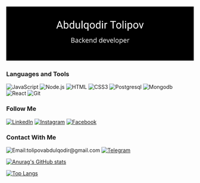 <!-- ### Hi there 👋 -->

<!--
**Abdulqodir-Tolipov/abdulqodir-tolipov** is a ✨ _special_ ✨ repository because its `README.md` (this file) appears on your GitHub profile.
-->


[![Header](https://github.com/Abdulqodir-Tolipov/abdulqodir-tolipov/blob/main/assets/guthub-header.png)](https://t.me/abdulqodir_tolipov)

<!-- ### About Me -->

<!--
Here are some ideas to get you started:

- 🔭 I’m currently working on ...
- 🌱 I’m currently learning ...
- 👯 I’m looking to collaborate on ...
- 🤔 I’m looking for help with ...
- 💬 Ask me about ...
- 📫 How to reach me: ...
- 😄 Pronouns: ...
- ⚡ Fun fact: ...
-->

### Languages and Tools
![JavaScript](https://img.shields.io/badge/-JavaScript-152D32?style=for-the-badge&logo=javascript&logoColor=FEC260)
![Node.js](https://img.shields.io/badge/-Node.js-152D32?style=for-the-badge&logo=Node.js&logoColor=#339933)
![HTML](https://img.shields.io/badge/-HTML5-152D32?style=for-the-badge&logo=html5&logoColor=#185ADB)
![CSS3](https://img.shields.io/badge/-CSS3-152D32?style=for-the-badge&logo=css3&logoColor=1572B6)
![Postgresql](https://img.shields.io/badge/-Postgresql-152D32?style=for-the-badge&logo=postgresql&logoColor=008bb9)
![Mongodb](https://img.shields.io/badge/-Mongodb-152D32?style=for-the-badge&logo=mongodb&logoColor=4DB33D)
![React](https://img.shields.io/badge/-React-152D32?style=for-the-badge&logo=react&logoColor=61DBFB)
![Git](https://img.shields.io/badge/-Git-152D32?style=for-the-badge&logo=git&logoColor=f34f29)

### Follow Me

[![LinkedIn](https://img.shields.io/badge/-LinkedIn-152D32?style=for-the-badge&logo=LinkedIn&logoColor=0A66C2)](https://www.linkedin.com/in/abdulqodir-tolipov-a4b929208)
[![Instagram](https://img.shields.io/badge/-Instagram-152D32?style=for-the-badge&logo=Instagram&logoColor=#E4405F)](https://www.instagram.com/tolipov_abdulqodir)
[![Facebook](https://img.shields.io/badge/-Facebook-152D32?style=for-the-badge&logo=Facebook&logoColor=#1877F2)](https://www.facebook.com/abdulqodir.tolipov)

### Contact With Me

![Email:tolipovabdulqodir@gmail.com](https://img.shields.io/badge/-tolipovabdulqodir@gmail.com-152D32?style=for-the-badge&logo=Gmail&logoColor=#EA4335)
[![Telegram](https://img.shields.io/badge/-Telegram-152D32?style=for-the-badge&logo=Telegram&logoColor=#26A5E4)](https://t.me/abdulqodir_tolipov)



[![Anurag's GitHub stats](https://github-readme-stats.vercel.app/api?username=Abdulqodir-Tolipov&show_icons=true&theme=react)](https://github.com/anuraghazra/github-readme-stats)

[![Top Langs](https://github-readme-stats.vercel.app/api/top-langs/?username=Abdulqodir-Tolipov&langs_count=8&theme=react)](https://github.com/anuraghazra/github-readme-stats)
